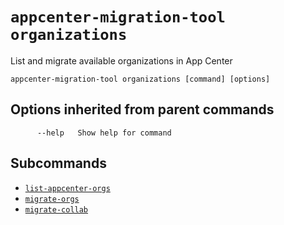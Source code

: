 # `appcenter-migration-tool organizations`

List and migrate available organizations in App Center

```plaintext
appcenter-migration-tool organizations [command] [options]
```

## Options inherited from parent commands

```plaintext
      --help   Show help for command
```

## Subcommands

- [`list-appcenter-orgs`](list-appcenter-orgs.md)
- [`migrate-orgs`](migrate-orgs.md)
- [`migrate-collab`](migrate-collab.md)
